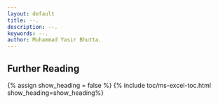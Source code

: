 ```yaml
---
layout: default
title: --.
description: --.
keywords: --.
author: Muhammad Yasir Bhutta.
---
```


## Further Reading

{% assign show_heading = false %}
{% include toc/ms-excel-toc.html show_heading=show_heading%}


